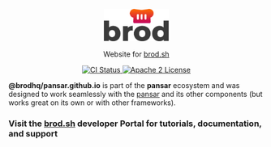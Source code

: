 <p align="center">
  <a href="https://brod.sh">
    <img alt="pansar" src="https://raw.githubusercontent.com/brodhq/assets/master/icons/png/icon-header-repository.png" height="64" width='auto'>
  </a>
</p>


<p align="center">
  Website for <a href='https://brod.sh'>brod.sh</a>
</p>

<p align="center">
  <a href="https://github.com/brodhq/pansar.github.io/actions">
    <img alt="CI Status" src="https://github.com/brodhq/pansar.github.io/workflows/ci/badge.svg">
  </a>
  <a href="https://opensource.org/licenses/Apache-2.0">
    <img alt="Apache 2 License" src="https://img.shields.io/npm/l/pansar">
  </a>
</p>

**@brodhq/pansar.github.io** is part of the **pansar** ecosystem and was designed to work seamlessly with the [pansar](https://brod.sh) and its other components (but works great on its own or with other frameworks).

### Visit the [brod.sh](https://brod.sh) developer Portal for tutorials, documentation, and support